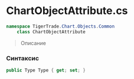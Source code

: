 
# ChartObjectAttribute.cs
```csharp
namespace TigerTrade.Chart.Objects.Common  
    class ChartObjectAttribute
```

> Описание

### Синтаксис
```csharp
public Type Type { get; set; }
```
